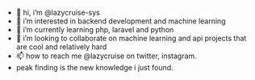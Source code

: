 - 👋 hi, i’m @lazycruise-sys
- 👀 i’m interested in backend development and machine learning
- 🌱 i’m currently learning php, laravel and python
- 💞️ i’m looking to collaborate on machine learning and api projects that are cool and relatively hard
- 📫 how to reach me @lazycruise on twitter, instagram.
- peak finding is the new knowledge i just found.

<!---
lazycruise-sys/lazycruise-sys is a ✨ special ✨ repository because its `README.md` (this file) appears on your GitHub profile.
You can click the Preview link to take a look at your changes.
--->
